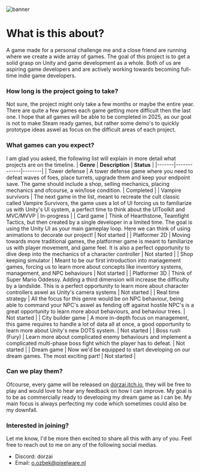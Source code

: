 ![banner](https://github.com/user-attachments/assets/bdf94e71-2c1a-4455-b86f-356eafe457f5)
# What is this about?
A game made for a personal challenge me and a close friend are running where we create a wide array of games. The goal of this project is to get a solid grasp on Unity and game development as a whole. Both of us are aspiring game developers and are actively working towards becoming full-time indie game developers. 

### How long is the project going to take?
Not sure, the project might only take a few months or maybe the entire year. There are quite a few games each game getting more difficult then the last one. I hope that all games will be able to be completed in 2025, as our goal is not to make Steam ready games, but rather some demo's to quickly prototype ideas aswel as focus on the difficult areas of each project.

### What games can you expect?
I am glad you asked, the following list will explain in more detail what projects are on the timeline. 
| **Genre** | **Description** | **Status** |
|-------|-------------|--------|
| Tower defense | A tower defense game where you need to defeat waves of foes, place turrets, upgrade them and keep your endpoint save. The game should include a shop, selling mechanics, placing mechanics and ofcourse, a win/lose condition. | Completed |
| Vampire survivors | The next game in the list, meant to recreate the cult classic called Vampire Survivors, the game uses a lot of UI forcing us to familiarize us with Unity's UI system, a perfect time to think about the UIToolkit and MVC/MVVP | In-progress |
| Card game | Think of Hearthstone, Teamfight Tactics, but then created by a single developer in a limited time. The goal is using the Unity UI as your main gameplay loop. Here we can think of using animations to decorate our project! | Not started |
| Platformer 2D | Moving towards more traditional games, the platformer game is meant to familiarize us with player movement, and game feel. It is also a perfect opportunity to dive deep into the mechanics of a character controller | Not started |
| Shop keeping simulator | Meant to be our first introduction into management games, forcing us to learn more about concepts like inventory systems, management, and NPC behaviours | Not started |
| Platformer 3D | Think of Super Mario Oddessy. Adding a third dimension will increase the difficulty by a landslide. This is a perfect opportunity to learn more about character controllers aswel as Unity's camera systems | Not started |
| Real time strategy | All the focus for this genre would be on NPC behaviour, being able to command your NPC's aswel as fending off against hostile NPC's is a great opportunity to learn more about behaviours, and behaviour trees. | Not started |
| City builder game | A more in-depth focus on management, this game requires to handle a lot of data all at once, a good opportunity to learn more about Unity's new DOTS system. | Not started |
| Boss rush (Fury) | Learn more about complicated enemy behaviours and implement a complicated multi-phase boss fight which the player has to defeat. | Not started |
| Dream game | Now we'd be equipped to start developing on our dream games. The most exciting part! | Not started |

### Can we play them?
Ofcourse, every game will be released on [dorzai.itch.io](https://dorzai.itch.io/), they will be free to play and would love to hear any feedback on how I can improve. My goal is to be as commercially ready to developing my dream game as I can be. My main focus is always perfecting my code which sometimes could also be my downfall.

### Interested in joining?
Let me know, I'd be more then excited to share all this with any of you. Feel free to reach out to me on any of the following social medias.
* Discord: dorzai
* Email: o.ozbek@pixelware.nl
